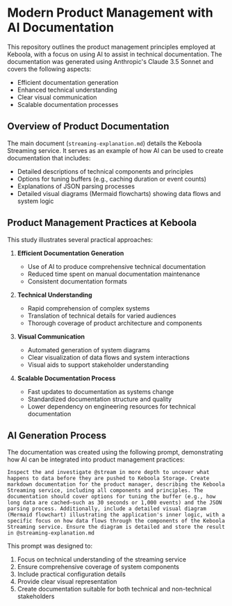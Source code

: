 # Modern Product Management with AI Documentation

This repository outlines the product management principles employed at Keboola, with a focus on using AI to assist in technical documentation. The documentation was generated using Anthropic's Claude 3.5 Sonnet and covers the following aspects:

- Efficient documentation generation
- Enhanced technical understanding
- Clear visual communication
- Scalable documentation processes

## Overview of Product Documentation

The main document (`streaming-explanation.md`) details the Keboola Streaming service. It serves as an example of how AI can be used to create documentation that includes:

- Detailed descriptions of technical components and principles
- Options for tuning buffers (e.g., caching duration or event counts)
- Explanations of JSON parsing processes
- Detailed visual diagrams (Mermaid flowcharts) showing data flows and system logic

## Product Management Practices at Keboola

This study illustrates several practical approaches:

1. **Efficient Documentation Generation**
   - Use of AI to produce comprehensive technical documentation
   - Reduced time spent on manual documentation maintenance
   - Consistent documentation formats

2. **Technical Understanding**
   - Rapid comprehension of complex systems
   - Translation of technical details for varied audiences
   - Thorough coverage of product architecture and components

3. **Visual Communication**
   - Automated generation of system diagrams
   - Clear visualization of data flows and system interactions
   - Visual aids to support stakeholder understanding

4. **Scalable Documentation Process**
   - Fast updates to documentation as systems change
   - Standardized documentation structure and quality
   - Lower dependency on engineering resources for technical documentation

## AI Generation Process

The documentation was created using the following prompt, demonstrating how AI can be integrated into product management practices:

```
Inspect the and investigate @stream in more depth to uncover what happens to data before they are pushed to Keboola Storage. Create markdown documentation for the product manager, describing the Keboola Streaming service, including all components and principles. The documentation should cover options for tuning the buffer (e.g., how long data are cached—such as 30 seconds or 1,000 events) and the JSON parsing process. Additionally, include a detailed visual diagram (Mermaid flowchart) illustrating the application's inner logic, with a specific focus on how data flows through the components of the Keboola Streaming service. Ensure the diagram is detailed and store the result in @streaming-explanation.md 
```

This prompt was designed to:
1. Focus on technical understanding of the streaming service
2. Ensure comprehensive coverage of system components
3. Include practical configuration details
4. Provide clear visual representation
5. Create documentation suitable for both technical and non-technical stakeholders